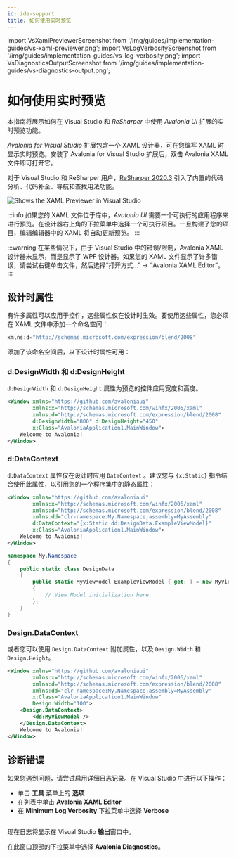 ```yaml
---
id: ide-support
title: 如何使用实时预览
---
```


import VsXamlPreviewerScreenshot from '/img/guides/implementation-guides/vs-xaml-previewer.png';
import VsLogVerbosityScreenshot from '/img/guides/implementation-guides/vs-log-verbosity.png';
import VsDiagnosticsOutputScreenshot from '/img/guides/implementation-guides/vs-diagnostics-output.png';

# 如何使用实时预览

本指南将展示如何在 Visual Studio 和 _ReSharper_ 中使用 _Avalonia UI_ 扩展的实时预览功能。

_Avalonia for Visual Studio_ 扩展包含一个 XAML 设计器，可在您编写 XAML 时显示实时预览。安装了 Avalonia for Visual Studio 扩展后，双击 Avalonia XAML 文件即可打开它。

对于 Visual Studio 和 ReSharper 用户，[ReSharper 2020.3](https://www.jetbrains.com/resharper/whatsnew/2020-3/#version-2020-3-avalonia-support) 引入了内置的代码分析、代码补全、导航和查找用法功能。

<img src={VsXamlPreviewerScreenshot} alt="Shows the XAML Previewer in Visual Studio"/>

:::info
如果您的 XAML 文件位于库中，_Avalonia UI_ 需要一个可执行的应用程序来进行预览。在设计器右上角的下拉菜单中选择一个可执行项目。一旦构建了您的项目，编辑编辑器中的 XAML 将自动更新预览。
:::

:::warning
在某些情况下，由于 Visual Studio 中的错误/限制，Avalonia XAML 设计器未显示，而是显示了 WPF 设计器。如果您的 XAML 文件显示了许多错误，请尝试右键单击文件，然后选择“打开方式...” → “Avalonia XAML Editor”。
:::

## 设计时属性

有许多属性可以应用于控件，这些属性仅在设计时生效。要使用这些属性，您必须在 XAML 文件中添加一个命名空间：

```csharp
xmlns:d="http://schemas.microsoft.com/expression/blend/2008"
```

添加了该命名空间后，以下设计时属性可用：

### d:DesignWidth 和 d:DesignHeight

`d:DesignWidth` 和 `d:DesignHeight` 属性为预览的控件应用宽度和高度。

```xml
<Window xmlns="https://github.com/avaloniaui"
        xmlns:x="http://schemas.microsoft.com/winfx/2006/xaml"
        xmlns:d="http://schemas.microsoft.com/expression/blend/2008"
        d:DesignWidth="800" d:DesignHeight="450"
        x:Class="AvaloniaApplication1.MainWindow">
    Welcome to Avalonia!
</Window>
```

### d:DataContext

`d:DataContext` 属性仅在设计时应用 `DataContext` 。建议您与 `{x:Static}` 指令结合使用此属性，以引用您的一个程序集中的静态属性：

```xml
<Window xmlns="https://github.com/avaloniaui"
        xmlns:x="http://schemas.microsoft.com/winfx/2006/xaml"
        xmlns:d="http://schemas.microsoft.com/expression/blend/2008"
        xmlns:dd="clr-namespace:My.Namespace;assembly=MyAssembly"
        d:DataContext="{x:Static dd:DesignData.ExampleViewModel}"
        x:Class="AvaloniaApplication1.MainWindow">
    Welcome to Avalonia!
</Window>
```

```csharp
namespace My.Namespace
{
    public static class DesignData
    {
        public static MyViewModel ExampleViewModel { get; } = new MyViewModel
        {
            // View Model initialization here.
        };
    }
}
```

### Design.DataContext

或者您可以使用 `Design.DataContext` 附加属性，以及 `Design.Width` 和 `Design.Height`。

```xml
<Window xmlns="https://github.com/avaloniaui"
        xmlns:x="http://schemas.microsoft.com/winfx/2006/xaml"
        xmlns:d="http://schemas.microsoft.com/expression/blend/2008"
        xmlns:dd="clr-namespace:My.Namespace;assembly=MyAssembly"
        x:Class="AvaloniaApplication1.MainWindow"
        Design.Width="100">
    <Design.DataContext>
        <dd:MyViewModel />
    </Design.DataContext>
    Welcome to Avalonia!
</Window>
```

## 诊断错误

如果您遇到问题，请尝试启用详细日志记录。在 Visual Studio 中进行以下操作：

-  单击 **工具** 菜单上的 **选项**
-  在列表中单击 **Avalonia XAML Editor**
-  在 **Minimum Log Verbosity** 下拉菜单中选择 **Verbose**

<img src={VsLogVerbosityScreenshot} alt=""/>

现在日志将显示在 Visual Studio **输出**窗口中。

在此窗口顶部的下拉菜单中选择 **Avalonia Diagnostics**。

<img src={VsDiagnosticsOutputScreenshot} alt=""/>
